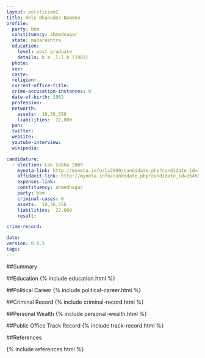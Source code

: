 ```yaml
---
layout: politician2
title: Hole Bhanudas Namdeo
profile: 
  party: bbm
  constituency: ahmednagar
  state: maharashtra
  education: 
    level: post graduate
    details: b.a ,l.l.b (1983)
  photo: 
  sex: 
  caste: 
  religion: 
  current-office-title: 
  crime-accusation-instances: 0
  date-of-birth: 1962
  profession: 
  networth: 
    assets:  10,36,556
    liabilities:  22,000
  pan: 
  twitter: 
  website: 
  youtube-interview: 
  wikipedia: 

candidature: 
  - election: Lok Sabha 2009
    myneta-link: http://myneta.info/ls2009/candidate.php?candidate_id=3645
    affidavit-link: http://myneta.info/candidate.php?candidate_id=3645&scan=original
    expenses-link: 
    constituency: ahmednagar 
    party: bbm
    criminal-cases: 0
    assets:  10,36,556
    liabilities:  22,000
    result:  

crime-record: 

date: 
version: 0.0.5
tags: 
---
```

##Summary


##Education
{% include education.html %}


##Political Career
{% include political-career.html %}


##Criminal Record
{% include criminal-record.html %}


##Personal Wealth
{% include personal-wealth.html %}


##Public Office Track Record
{% include track-record.html %}


##References


{% include references.html %}
